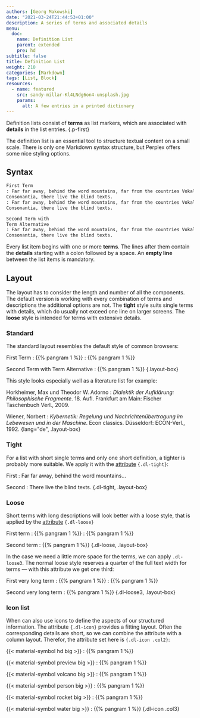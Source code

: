 ```yaml
---
authors: [Georg Makowski]
date: "2021-03-24T21:44:53+01:00"
description: A series of terms and associated details
menu:
  doc:
    name: Definition List
    parent: extended
    pre: hd
subtitle: false
title: Definition List
weight: 210
categories: [Markdown]
tags: [List, Block]
resources:
  - name: featured
    src: sandy-millar-Kl4LNdg6on4-unsplash.jpg
    params: 
      alt: A few entries in a printed dictionary
---
```


Definition lists consist of **terms** as list markers, which are associated with **details** in the list entries.
{.p-first} <!--more-->

The definition list is an essential tool to structure textual content on a small scale. There is only one Markdown syntax structure, but Perplex offers some nice styling options.  

## Syntax

```md
First Term
: Far far away, behind the word mountains, far from the countries Vokalia and 
Consonantia, there live the blind texts.
: Far far away, behind the word mountains, far from the countries Vokalia and
Consonantia, there live the blind texts.

Second Term with
Term Alternative
: Far far away, behind the word mountains, far from the countries Vokalia and
Consonantia, there live the blind texts.
```

Every list item begins with one or more **terms**. The lines after them contain the **details** starting with a colon followed by a space. An **empty line** between the list items is mandatory.

## Layout

The layout has to consider the length and number of all the components. The default version is working with every combination of terms and descriptions the additional options are not. The **tight** style suits single terms with details, which do usually not exceed one line on larger screens. The **loose** style is intended for terms with extensive details.

### Standard

The standard layout resembles the default style of common browsers:

First Term
: {{% pangram 1 %}}
: {{% pangram 1 %}}

Second Term with
Term Alternative
: {{% pangram 1 %}}
{.layout-box}

This style looks especially well as a literature list for example:

Horkheimer, Max und Theodor W. Adorno
: _Dialektik der Aufklärung: Philosophische Fragmente_. 18\. Aufl. Frankfurt am Main: Fischer Taschenbuch Verl., 2009.

Wiener, Norbert
: _Kybernetik: Regelung und Nachrichtenübertragung im Lebewesen und in der Maschine_. Econ classics. Düsseldorf: ECON-Verl., 1992.
{lang="de", .layout-box}

### Tight

For a list with short single terms and only one short definition, a tighter is probably more suitable. We apply it with the [attribute](/doc/attribute) `{.dl-tight}`:

First
: Far far away, behind the word mountains...

Second
: There live the blind texts.
{.dl-tight, .layout-box}

### Loose

Short terms with long descriptions will look better with a loose style, that is applied by the [attribute](/doc/attribute) `{.dl-loose}`

First term
: {{% pangram 1 %}}
: {{% pangram 1 %}}

Second term
: {{% pangram 1 %}}
{.dl-loose, .layout-box}

In the case we need a little more space for the terms, we can apply `.dl-loose3`. The normal loose style reserves a quarter of the full text width for terms — with this attribute we get one third:

First very long term
: {{% pangram 1 %}}
: {{% pangram 1 %}}

Second very long term
: {{% pangram 1 %}}
{.dl-loose3, .layout-box}

### Icon list

When can also use icons to define the aspects of our structured information. The attribute `{.dl-icon}` provides a fitting layout. Often the corresponding details are short, so we can combine the attribute with a column layout. Therefor, the attribute set here is `{.dl-icon .col2}`:

{{< material-symbol hd big >}}
: {{% pangram 1 %}}

{{< material-symbol preview big >}}
: {{% pangram 1 %}}

{{< material-symbol volcano big >}}
: {{% pangram 1 %}}

{{< material-symbol person big >}}
: {{% pangram 1 %}}

{{< material-symbol rocket big >}}
: {{% pangram 1 %}}

{{< material-symbol water big >}}
: {{% pangram 1 %}}
{.dl-icon .col3}